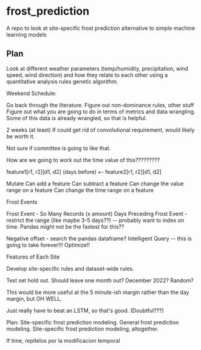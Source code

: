 # frost_prediction
A repo to look at site-specific frost prediction alternative to simple machine learning models 


## Plan 
Look at different weather parameters (temp/humidity, precipitation, wind speed, wind direction) and how they relate to each other using a quantitative analysis rules genetic algorithm. 

Weekend Schedule:

Go back through the literature. Figure out non-dominance rules, other stuff
Figure out what you are going to do in terms of metrics and data wrangling. Some of this data is already wrangled, so that is helpful. 


2 weeks (at least)
If could get rid of convolutional requirement, would likely be worth it. 

Not sure if committee is going to like that. 

How are we going to work out the time value of this?????????



feature1[r1, r2][d1, d2] (days before) +- feature2[r1, r2][d1, d2]

Mutate
    Can add a feature
    Can subtract a feature
    Can change the value range on a feature
    Can change the time range on a feature 


Frost Events 

Frost Event - So Many Records (x amount)
Days Preceding Frost Event - restrict the range (like maybe 3-5 days??) -- probably want to index on time. Pandas might not be the fastest for this?? 

Negative offset - search the pandas dataframe? Intelligent Query -- this is going to take forever!!!
Optimize!! 


Features of Each Site

Develop site-specific rules and dataset-wide rules. 

Test set hold out. Should leave one month out? December 2022? Random? 

This would be more useful at the 5 minute-ish margin rather than the day margin, but OH WELL.

Just really have to beat an LSTM, so that's good. (Doubtful???)




Plan:
Site-specific frost prediction modeling.
General frost prediction modeling.
Site-specific frost prediction modeling, altogether.

If time, repitelos por la modificacion temporal 